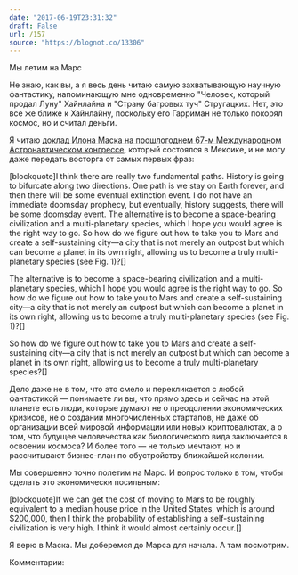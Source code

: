 ```yaml
---
date: "2017-06-19T23:31:32"
draft: False
url: /157
source: "https://blognot.co/13306"
---
```


[‌](https://blognot.co/wp-content/uploads/2017/06/Mars.jpg)Мы летим на Марс

Не знаю, как вы, а я весь день читаю самую захватывающую научную фантастику, напоминающую мне одновременно "Человек, который продал Луну" Хайнлайна и "Страну багровых туч" Стругацких. Нет, это все же ближе к Хайнлайну, поскольку его Гарриман не только покорял космос, но и считал деньги.

Я читаю [доклад Илона Маска на прошлогоднем 67-м Международном Астронавтическом конгрессе](http://online.liebertpub.com/doi/pdf/10.1089/space.2017.29009.emu), который состоялся в Мексике, и не могу даже передать восторга от самых первых фраз:

[blockquote]I think there are really two fundamental paths. History is going to bifurcate along two directions. One path is we stay on Earth forever, and then there will be some eventual extinction event. I do not have an immediate doomsday prophecy, but eventually, history suggests, there will be some doomsday event. The alternative is to become a space-bearing civilization and a multi-planetary species, which I hope you would agree is the right way to go. So how do we figure out how to take you to Mars and create a self-sustaining city—a city that is not merely an outpost but which can become a planet in its own right, allowing us to become a truly multi-planetary species (see Fig. 1)?[]

The alternative is to become a space-bearing civilization and a multi-planetary species, which I hope you would agree is the right way to go. So how do we figure out how to take you to Mars and create a self-sustaining city—a city that is not merely an outpost but which can become a planet in its own right, allowing us to become a truly multi-planetary species (see Fig. 1)?[]

So how do we figure out how to take you to Mars and create a self-sustaining city—a city that is not merely an outpost but which can become a planet in its own right, allowing us to become a truly multi-planetary species?[]



Дело даже не в том, что это смело и перекликается с любой фантастикой — понимаете ли вы, что прямо здесь и сейчас на этой планете есть люди, которые думают не о преодолении экономических кризисов, не о создании многочисленных стартапов, не даже об организации всей мировой информации или новых криптовалютах, а о том, что будущее человечества как биологического вида заключается в освоении космоса? И более того — не только мечтают, но и рассчитывают бизнес-план по обустройству ближайшей колонии.

Мы совершенно точно полетим на Марс. И вопрос только в том, чтобы сделать это экономически посильным:

[blockquote]If we can get the cost of moving to Mars to be roughly equivalent to a median house price in the United States, which is around $200,000, then I think the probability of establishing a self-sustaining civilization is very high. I think it would almost certainly occur.[]

Я верю в Маска. Мы доберемся до Марса для начала. А там посмотрим.

Комментарии:
